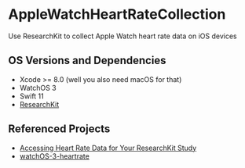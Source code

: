 # AppleWatchHeartRateCollection
Use ResearchKit to collect Apple Watch heart rate data on iOS devices

## OS Versions and Dependencies
- Xcode >= 8.0 (well you also need macOS for that)
- WatchOS 3
- Swift 11
- [ResearchKit](https://github.com/ResearchKit/ResearchKit)

## Referenced Projects
- [Accessing Heart Rate Data for Your ResearchKit Study](https://www.raywenderlich.com/117433/accessing-heart-rate-data-researchkit-study)
- [watchOS-3-heartrate](https://github.com/coolioxlr/watchOS-3-heartrate)
